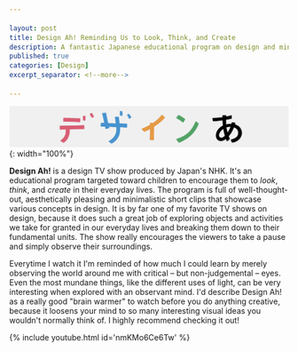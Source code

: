 ```yaml
---

layout: post
title: Design Ah! Reminding Us to Look, Think, and Create
description: A fantastic Japanese educational program on design and mindful thinking that encourages you to pause and look, think, and create
published: true
categories: [Design]
excerpt_separator: <!--more-->

---
```


![design-ah](/static/imgs/design-ah-logo.png){: width="100%"}

**Design Ah!** is a design TV show produced by Japan's NHK. It's an educational program targeted toward children to encourage them to *look*, *think*, and *create* in their everyday lives. The program is full of well-thought-out, aesthetically pleasing and minimalistic short clips that showcase various concepts in design. It is by far one of my favorite TV shows on design, because it does such a great job of exploring objects and activities we take for granted in our everyday lives and breaking them down to their fundamental units. The show really encourages the viewers to take a pause and simply observe their surroundings. 

<!--more-->

Everytime I watch it I'm reminded of how much I could learn by merely observing the world around me with critical – but non-judgemental – eyes. Even the most mundane things, like the different uses of light, can be very interesting when explored with an observant mind. I'd describe Design Ah! as a really good "brain warmer" to watch before you do anything creative, because it loosens your mind to so many interesting visual ideas you wouldn't normally think of. I highly recommend checking it out!

{% include youtube.html id='nmKMo6Ce6Tw' %}


